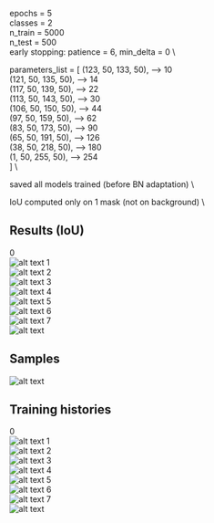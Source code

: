 epochs = 5 \
classes = 2 \
n_train = 5000 \
n_test = 500 \
early stopping: patience = 6, min_delta = 0 \

parameters_list = [ (123, 50, 133, 50), --> 10 \
                    (121, 50, 135, 50), --> 14 \
                    (117, 50, 139, 50), --> 22 \
                    (113, 50, 143, 50), --> 30 \
                    (106, 50, 150, 50), --> 44 \
                    (97,  50, 159, 50), --> 62 \
                    (83,  50, 173, 50), --> 90 \
                    (65,  50, 191, 50), --> 126 \
                    (38,  50, 218, 50), --> 180 \
                    (1,   50, 255, 50), --> 254 \
                            ] \

saved all models trained (before BN adaptation) \

IoU computed only on 1 mask (not on background) \

## Results (IoU)
0 \
 ![alt text](https://github.com/MarcoFurlan99/IoU_graph_3d/blob/master/graphs_2d/iteration0.png?raw=true)
1 \
 ![alt text](https://github.com/MarcoFurlan99/IoU_graph_3d/blob/master/graphs_2d/iteration1.png?raw=true)
2 \
 ![alt text](https://github.com/MarcoFurlan99/IoU_graph_3d/blob/master/graphs_2d/iteration2.png?raw=true)
3 \
 ![alt text](https://github.com/MarcoFurlan99/IoU_graph_3d/blob/master/graphs_2d/iteration3.png?raw=true)
4 \
 ![alt text](https://github.com/MarcoFurlan99/IoU_graph_3d/blob/master/graphs_2d/iteration4.png?raw=true)
5 \
 ![alt text](https://github.com/MarcoFurlan99/IoU_graph_3d/blob/master/graphs_2d/iteration5.png?raw=true)
6 \
 ![alt text](https://github.com/MarcoFurlan99/IoU_graph_3d/blob/master/graphs_2d/iteration6.png?raw=true)
7 \
 ![alt text](https://github.com/MarcoFurlan99/IoU_graph_3d/blob/master/graphs_2d/iteration7.png?raw=true)

## Samples

 ![alt text](https://github.com/MarcoFurlan99/IoU_graph_3d/blob/master/graphs_2d/samples.png?raw=true)
 
## Training histories
 
 0 \
  ![alt text](https://github.com/MarcoFurlan99/IoU_graph_3d/blob/master/graphs_2d/training_histories/training_history0.png?raw=true)
 1 \
  ![alt text](https://github.com/MarcoFurlan99/IoU_graph_3d/blob/master/graphs_2d/training_histories/training_history1.png?raw=true)
 2 \
  ![alt text](https://github.com/MarcoFurlan99/IoU_graph_3d/blob/master/graphs_2d/training_histories/training_history2.png?raw=true)
 3 \
  ![alt text](https://github.com/MarcoFurlan99/IoU_graph_3d/blob/master/graphs_2d/training_histories/training_history3.png?raw=true)
 4 \
  ![alt text](https://github.com/MarcoFurlan99/IoU_graph_3d/blob/master/graphs_2d/training_histories/training_history4.png?raw=true)
 5 \
  ![alt text](https://github.com/MarcoFurlan99/IoU_graph_3d/blob/master/graphs_2d/training_histories/training_history5.png?raw=true)
 6 \
  ![alt text](https://github.com/MarcoFurlan99/IoU_graph_3d/blob/master/graphs_2d/training_histories/training_history6.png?raw=true)
 7 \
  ![alt text](https://github.com/MarcoFurlan99/IoU_graph_3d/blob/master/graphs_2d/training_histories/training_history7.png?raw=true)
  
  
